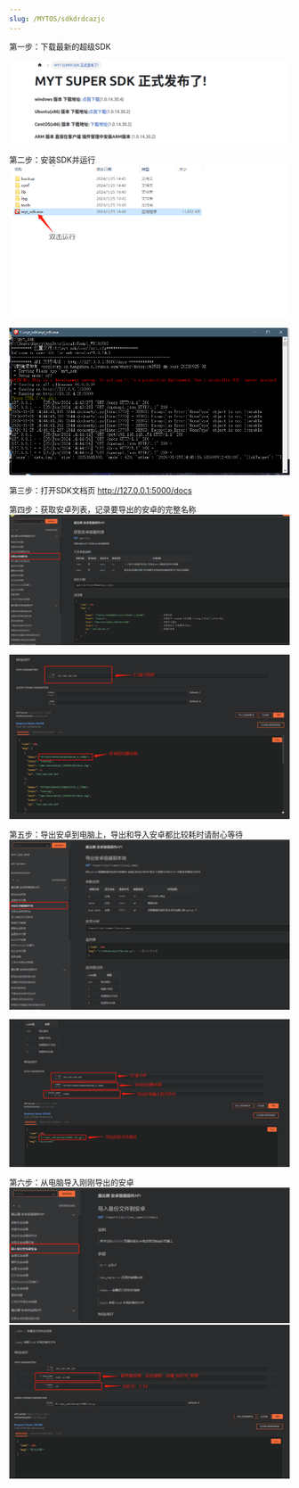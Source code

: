 ```yaml
---
slug: /MYTOS/sdkdrdcazjc
---
```

第一步：下载最新的超级SDK

![image-20241216155211339](/img/sdk1.png)

第二步：安装SDK并运行
![img](/img/sdk2.png)

![img](/img/sdk3.png)


第三步：打开SDK文档页 http://127.0.0.1:5000/docs

第四步：获取安卓列表，记录要导出的安卓的完整名称
![img](/img/sdk4.png)

![img](/img/sdk5.png)


第五步：导出安卓到电脑上，导出和导入安卓都比较耗时请耐心等待
![img](/img/sdk6.png)

![img](/img/sdk7.png)



第六步：从电脑导入刚刚导出的安卓
![img](/img/sdk8.png)
![img](/img/sdk9.png)